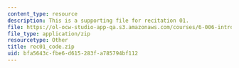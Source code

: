 ```yaml
---
content_type: resource
description: This is a supporting file for recitation 01.
file: https://ol-ocw-studio-app-qa.s3.amazonaws.com/courses/6-006-introduction-to-algorithms-fall-2011/bfa5643cfbe6d615283fa785794bf112_rec01_code.zip
file_type: application/zip
resourcetype: Other
title: rec01_code.zip
uid: bfa5643c-fbe6-d615-283f-a785794bf112
---
```

